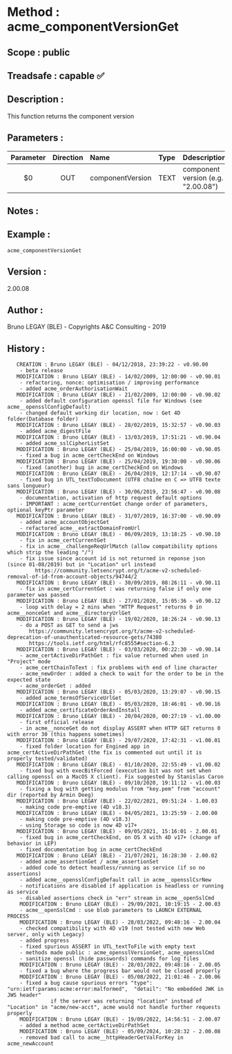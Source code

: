 ﻿# **Method :** acme_componentVersionGet
## **Scope :** public
## **Treadsafe :** capable ✅ 
## **Description :** 
This function returns the component version
## **Parameters :** 
| Parameter | Direction | Name | Type | Ddescription | 
|:----:|:----:|:----|:----|:----| 
| $0 | OUT | componentVersion | TEXT | component version (e.g. "2.00.08") | 

## **Notes :** 

## **Example :** 
```
acme_componentVersionGet
```
## **Version :** 
2.00.08
## **Author :** 
Bruno LEGAY (BLE) - Copyrights A&C Consulting - 2019
## **History :** 
 
       CREATION : Bruno LEGAY (BLE) - 04/12/2018, 23:39:22 - v0.90.00
        - beta release
       MODIFICATION : Bruno LEGAY (BLE) - 14/02/2009, 12:00:00 - v0.90.01
        - refactoring, nonce: optimisation / improving performance
        - added acme_orderAuthorisationWait
       MODIFICATION : Bruno LEGAY (BLE) - 21/02/2009, 12:00:00 - v0.90.02
        - added default configuration openssl file for Windows (see acme__opensslConfigDefault)
        - changed default working dir location, now : Get 4D folder(Database folder)
       MODIFICATION : Bruno LEGAY (BLE) - 28/02/2019, 15:32:57 - v0.90.03
        - added acme_digestFile
       MODIFICATION : Bruno LEGAY (BLE) - 13/03/2019, 17:51:21 - v0.90.04
        - added acme_sslCipherListSet
       MODIFICATION : Bruno LEGAY (BLE) - 25/04/2019, 16:00:00 - v0.90.05
        - fixed a bug in acme_certCheckEnd on Windows
       MODIFICATION : Bruno LEGAY (BLE) - 25/04/2019, 19:30:00 - v0.90.06
        - fixed (another) bug in acme_certCheckEnd on Windows
       MODIFICATION : Bruno LEGAY (BLE) - 26/04/2019, 12:17:14 - v0.90.07
        - fixed bug in UTL_textToDocument (UTF8 chaîne en C => UTF8 texte sans longueur)
       MODIFICATION : Bruno LEGAY (BLE) - 30/06/2019, 23:56:47 - v0.90.08
        - documentation, activation of http request default options
        - IMPORTANT : acme_certCurrentGet change order of parameters, optional keyPtr parameter
       MODIFICATION : Bruno LEGAY (BLE) - 31/07/2019, 16:37:00 - v0.90.09
        - added acme_accountObjectGet
        - refactored acme__extractDomainFromUrl
       MODIFICATION : Bruno LEGAY (BLE) - 06/09/2019, 13:18:25 - v0.90.10
        - fix in acme_certCurrentGet
        - fix in acme__challengeReqUrlMatch (allow compatibility options which strip the leading "/")
        - fix issue since account id is not returned in reponse json (since 01-08/2019) but in "Location" url instead
             https://community.letsencrypt.org/t/acme-v2-scheduled-removal-of-id-from-account-objects/94744/2
       MODIFICATION : Bruno LEGAY (BLE) - 30/09/2019, 08:26:11 - v0.90.11
        - fix in acme_certCurrentGet : was returning false if only one parameter was passed
       MODIFICATION : Bruno LEGAY (BLE) - 27/01/2020, 15:05:36 - v0.90.12
        - loop with delay = 2 mins when "HTTP Request" returns 0 in acme__nonceGet and acme__directoryUrlGet
       MODIFICATION : Bruno LEGAY (BLE) - 19/02/2020, 18:26:24 - v0.90.13
        - do a POST as GET to send a jws
           https://community.letsencrypt.org/t/acme-v2-scheduled-deprecation-of-unauthenticated-resource-gets/74380
           https://tools.ietf.org/html/rfc8555#section-6.3
       MODIFICATION : Bruno LEGAY (BLE) - 03/03/2020, 00:22:30 - v0.90.14
        - acme_certActiveDirPathGet : fix value returned when used in "Project" mode
        - acme_certChainToText : fix problems with end of line character
        - acme_newOrder : added a check to wait for the order to be in the expected state 
        - acme_orderGet : added
       MODIFICATION : Bruno LEGAY (BLE) - 05/03/2020, 13:29:07 - v0.90.15
        - added acme_termsOfServiceUrlGet
       MODIFICATION : Bruno LEGAY (BLE) - 05/03/2020, 18:46:01 - v0.90.16
        - added acme_certificateOrderAndInstall
       MODIFICATION : Bruno LEGAY (BLE) - 20/04/2020, 00:27:19 - v1.00.00
        - first official release
        - in acme__nonceGet do not display ASSERT when HTTP GET returns 0 with error 30 (this happens sometimes)
       MODIFICATION : Bruno LEGAY (BLE) - 29/07/2020, 17:42:31 - v1.00.01
        - fixed folder location for Engined app in acme_certActiveDirPathGet (the fix is commented out until it is properly tested/validated)
       MODIFICATION : Bruno LEGAY (BLE) - 01/10/2020, 22:55:49 - v1.00.02
        - fixed bug with execBitForced (execution bit was not set when calling openssl on a MacOS X client). Fix suggested by Stanislas Caron
       MODIFICATION : Bruno LEGAY (BLE) - 09/10/2020, 19:11:12 - v1.00.03
        - fixing a bug with getting modulus from "key.pem" from "account" dir (reported by Armin Deeg)
       MODIFICATION : Bruno LEGAY (BLE) - 22/02/2021, 09:51:24 - 1.00.03
        - making code pre-emptive (4D v18.3)
       MODIFICATION : Bruno LEGAY (BLE) - 04/05/2021, 13:25:59 - 2.00.00
        - making code pre-emptive (4D v18.3)
        - using Storage so code is now 4D v17+
       MODIFICATION : Bruno LEGAY (BLE) - 09/05/2021, 15:16:01 - 2.00.01
        - fixed bug in acme_certCheckEnd, on OS X with 4D v17+ (change of behavior in LEP) 
        - fixed documentation bug in acme_certCheckEnd
       MODIFICATION : Bruno LEGAY (BLE) - 21/07/2021, 16:28:30 - 2.00.02
        - added acme_assertionGet / acme_assertionSet
        - added code to detect headless/running as service (if so no assertions)
        - added acme__opensslConfigDefault call in acme__opensslCsrNew
        - notifications are disabled if application is headless or running as service
        - disabled assertions check in "err" stream in acme__openSslCmd
        MODIFICATION : Bruno LEGAY (BLE) - 29/09/2021, 10:19:15 - 2.00.03
        - acme__openSslCmd : use blob parameters to LAUNCH EXTERNAL PROCESS
        MODIFICATION : Bruno LEGAY (BLE) - 28/03/2022, 09:48:16 - 2.00.04
        - checked compatibility with 4D v19 (not tested with new Web server, only with Legacy)
        - added progress
        - fixed spurious ASSERT in UTL_textToFile with empty text
        - methods made public : acme_opensslVersionGet, acme_opensslCmd
        - sanitize openssl (hide passwords) commands for log files
        MODIFICATION : Bruno LEGAY (BLE) - 28/03/2022, 09:48:16 - 2.00.05
        - fixed a bug where the progress bar would not be closed properly
        MODIFICATION : Bruno LEGAY (BLE) - 05/08/2022, 21:01:46 - 2.00.06
        - fixed a bug cause spurious errors "type": "urn:ietf:params:acme:error:malformed",  "detail": "No embedded JWK in JWS header"
                  if the server was returning "location" instead of "Location" in "acme/new-acct", acme would not handle further requests properly
        MODIFICATION : Bruno LEGAY (BLE) - 19/09/2022, 14:56:51 - 2.00.07
        - added a method acme_certActiveDirPathSet  
        MODIFICATION : Bruno LEGAY (BLE) - 05/09/2024, 10:28:32 - 2.00.08
        - removed bad call to acme__httpHeaderGetValForKey in acme_newAccount
